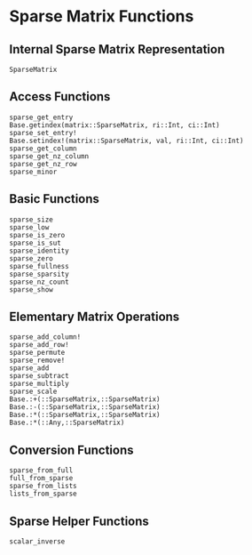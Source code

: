 # Sparse Matrix Functions

## Internal Sparse Matrix Representation

```@docs
SparseMatrix
```

## Access Functions

```@docs
sparse_get_entry
Base.getindex(matrix::SparseMatrix, ri::Int, ci::Int)
sparse_set_entry!
Base.setindex!(matrix::SparseMatrix, val, ri::Int, ci::Int)
sparse_get_column
sparse_get_nz_column
sparse_get_nz_row
sparse_minor
```

## Basic Functions

```@docs
sparse_size
sparse_low
sparse_is_zero
sparse_is_sut
sparse_identity
sparse_zero
sparse_fullness
sparse_sparsity
sparse_nz_count
sparse_show
```

## Elementary Matrix Operations

```@docs
sparse_add_column!
sparse_add_row!
sparse_permute
sparse_remove!
sparse_add
sparse_subtract
sparse_multiply
sparse_scale
Base.:+(::SparseMatrix,::SparseMatrix)
Base.:-(::SparseMatrix,::SparseMatrix)
Base.:*(::SparseMatrix,::SparseMatrix)
Base.:*(::Any,::SparseMatrix)
```

## Conversion Functions

```@docs
sparse_from_full
full_from_sparse
sparse_from_lists
lists_from_sparse
```

## Sparse Helper Functions

```@docs
scalar_inverse
```

